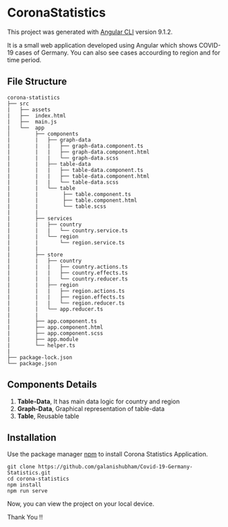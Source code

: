 # CoronaStatistics

This project was generated with [Angular CLI](https://github.com/angular/angular-cli) version 9.1.2.

It is a small web application developed using Angular which shows COVID-19 cases of Germany. You can also see cases accourding to region and for time period.


## File Structure
```
corona-statistics
├── src
|   ├── assets
|   ├──  index.html
|   ├──  main.js
|   └──  app
│        ├── components
|        |   ├── graph-data
|        |   |   ├── graph-data.component.ts
|        |   |   ├── graph-data.component.html
|        |   |   └── graph-data.scss
|        |   ├── table-data
|        |   |   ├── table-data.component.ts
|        |   |   ├── table-data.component.html
|        |   |   └── table-data.scss
|        |   └── table
|        |        ├── table.component.ts
|        |        ├── table.component.html
|        |        └── table.scss
|        |
|        ├── services
| 		 |	 ├── country
|        |   |   └── country.service.ts
| 		 |	 └── region
|        |       └── region.service.ts
|        |
|        ├── store
|        |   ├── country
|        |   |   ├── country.actions.ts
| 		 |	 |   ├── country.effects.ts
|        |   |   └── country.reducer.ts
|		 |	 ├── region
|        |   |   ├── region.actions.ts
| 		 |	 |   ├── region.effects.ts
|        |   |   └── region.reducer.ts
|		 |	 └── app.reducer.ts
|        |
|        ├── app.component.ts
|        ├── app.component.html
|        ├── app.component.scss
|        ├── app.module
|        └── helper.ts
|
├── package-lock.json
└── package.json
```

## Components Details

1. **Table-Data**,  It has main data logic for country and region
2. **Graph-Data**, Graphical representation of table-data
3. **Table**, Reusable table

## Installation

Use the package manager [npm](https://docs.npmjs.com/downloading-and-installing-node-js-and-npm) to install Corona Statistics Application.

```
git clone https://github.com/galanishubham/Covid-19-Germany-Statistics.git
cd corona-statistics
npm install
npm run serve
```
Now, you can view the project on your local device.

Thank You !!
